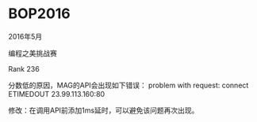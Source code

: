 # BOP2016

2016年5月

编程之美挑战赛

Rank 236

分数低的原因，MAG的API会出现如下错误：
problem with request: connect ETIMEDOUT 23.99.113.160:80

修改：在调用API前添加1ms延时，可以避免该问题再次出现。
